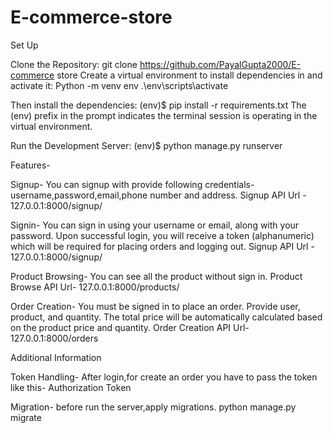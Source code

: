 # E-commerce-store
Set Up

Clone the Repository: git clone https://github.com/PayalGupta2000/E-commerce store
Create a virtual environment to install dependencies in and activate it:
Python -m venv env .\env\scripts\activate

Then install the dependencies:
(env)$ pip install -r requirements.txt The (env) prefix in the prompt indicates the terminal session is operating in the virtual environment.

Run the Development Server:
(env)$ python manage.py runserver

Features-

Signup-
You can signup with provide following credentials- username,password,email,phone number and address. Signup API Url - 127.0.0.1:8000/signup/

Signin-
You can sign in using your username or email, along with your password. Upon successful login, you will receive a token (alphanumeric) which will be required for placing orders and logging out. Signup API Url - 127.0.0.1:8000/signup/

Product Browsing-
You can see all the product without sign in. Product Browse API Url- 127.0.0.1:8000/products/

Order Creation-
You must be signed in to place an order. Provide user, product, and quantity. The total price will be automatically calculated based on the product price and quantity. Order Creation API Url- 127.0.0.1:8000/orders

Additional Information

Token Handling-
After login,for create an order you have to pass the token like this- Authorization Token

Migration-
before run the server,apply migrations. python manage.py migrate
